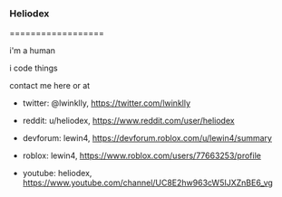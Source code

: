 ### Heliodex
==================
<!--
**HelioDex/Heliodex** is a ✨ _special_ ✨ repository because its `README.md` (this file) appears on your GitHub profile.
-->

i'm a human 

i code things

contact me here or at 
 
* twitter: @lwinklly, https://twitter.com/lwinklly

* reddit: u/heliodex, https://www.reddit.com/user/heliodex

* devforum: lewin4, https://devforum.roblox.com/u/lewin4/summary

* roblox: lewin4, https://www.roblox.com/users/77663253/profile

* youtube: heliodex, https://www.youtube.com/channel/UC8E2hw963cW5IJXZnBE6_vg
